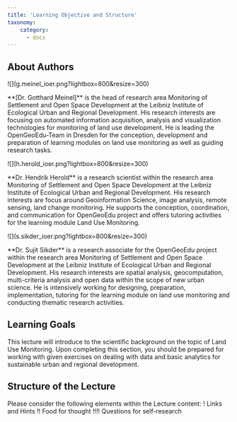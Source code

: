 ```yaml
---
title: 'Learning Objective and Structure'
taxonomy:
    category:
      - docs
---
```

## About Authors
<div class="row align-items-center">
    <div class="col-sm-3" markdown="1">![](g.meinel_ioer.png?lightbox=800&resize=300)</div>
    <div class="col-sm-9">
        <p markdown="1"> **[Dr. Gotthard Meinel]** is the head of research area Monitoring of Settlement and Open Space Development at the Leibniz Institute of Ecological Urban and Regional Development. His research interests are focusing on automated information acquisition, analysis and visualization technologies for monitoring of land use development. He is leading the OpenGeoEdu-Team in Dresden for the conception, development and preparation of learning modules on land use monitoring as well as guiding research tasks.</p>
    </div>
</div>

<div class="row align-items-center">
    <div class="col-sm-3" markdown="1">![](h.herold_ioer.png?lightbox=800&resize=300)</div>
    <div class="col-sm-9">
        <p markdown="1"> **Dr. Hendrik Herold** is a research scientist within the research area Monitoring of Settlement and Open Space Development at the Leibniz Institute of Ecological Urban and Regional Development. His research interests are focus around Geoinformation Science, image analysis, remote sensing, land change monitoring. He supports the conception, coordination, and communication for OpenGeoEdu project and offers tutoring activities for the learning module Land Use Monitoring.</p>
    </div>
</div>


<div class="row align-items-center">
    <div class="col-sm-3" markdown="1">![](s.sikder_ioer.png?lightbox=800&resize=300)</div>
    <div class="col-sm-9">
        <p markdown="1"> **Dr. Sujit Sikder** is a research associate for the OpenGeoEdu project within the research area  Monitoring of Settlement and Open Space Development at the Leibniz Institute of Ecological Urban and Regional Development. His research interests are spatial analysis, geocomputation, multi-criteria analysis and open data within the scope of new urban science. He is intensively working for designing, preparation, implementation, tutoring for the learning module on land use monitoring and conducting thematic research activities.</p>
    </div>
</div>



## Learning Goals

This lecture will introduce to the scientific background on the topic of Land Use Monitoring. Upon completing this section, you should be prepared for working with given exercises on dealing with data and basic analytics for sustainable urban and regional development.

## Structure of the Lecture

Please consider the following elements within the Lecture content:
! Links and Hints
!! Food for thought
!!!! Questions for self-research
